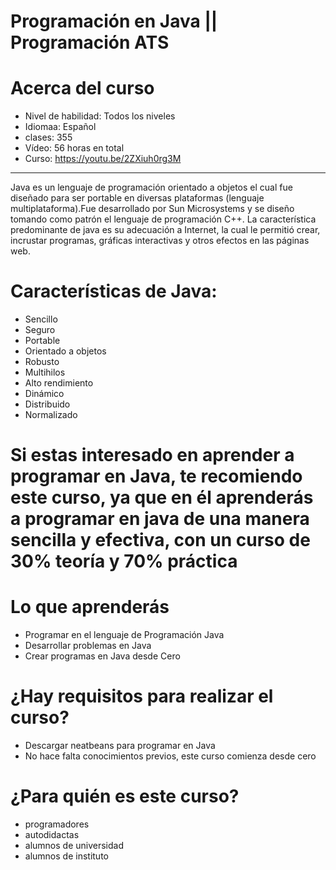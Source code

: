 # Programación en Java || Programación ATS

# Acerca del curso

* Nivel de habilidad: Todos los niveles
* Idiomaa: Español
* clases: 355
* Vídeo: 56 horas en total
* Curso: https://youtu.be/2ZXiuh0rg3M

****************************************************************************************************************************************************************************************************************************************************************************************************************************************************************************************************************************************************************************************************************************************

Java es un lenguaje de programación orientado a objetos el cual fue diseñado para ser portable en diversas plataformas (lenguaje multiplataforma).Fue desarrollado por Sun Microsystems y se diseño tomando como patrón el lenguaje de programación C++. La característica predominante de java es su adecuación a Internet, la cual le permitió crear, incrustar programas, gráficas interactivas y otros efectos en las páginas web.

# Características de Java: 
* Sencillo
* Seguro
* Portable
* Orientado a objetos
* Robusto
* Multihilos
* Alto rendimiento
* Dinámico
* Distribuido
* Normalizado


# Si estas interesado en aprender a programar en Java, te recomiendo este curso, ya que en él aprenderás a programar en java de una manera sencilla y efectiva, con un curso de 30% teoría y 70% práctica

# Lo que aprenderás
* Programar en el lenguaje de Programación Java
* Desarrollar problemas en Java
* Crear programas en Java desde Cero

# ¿Hay requisitos para realizar el curso?
* Descargar neatbeans para programar en Java
* No hace falta conocimientos previos, este curso comienza desde cero

# ¿Para quién es este curso?
* programadores
* autodidactas
* alumnos de universidad
* alumnos de instituto